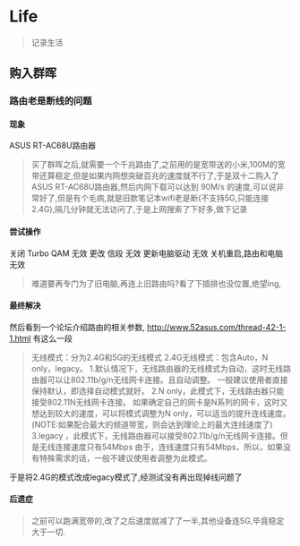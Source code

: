 # Life

> 记录生活

## 购入群晖


### 路由老是断线的问题

#### 现象

ASUS RT-AC68U路由器

> 买了群晖之后,就需要一个千兆路由了,之前用的是宽带送的小米,100M的宽带还算稳定,但是如果内网想突破百兆的速度就不行了,于是双十二购入了ASUS RT-AC68U路由器,然后内网下载可以达到 90M/s 的速度,可以说非常好了,但是有个毛病,就是旧款笔记本wifi老是断(不支持5G,只能连接2.4G),隔几分钟就无法访问了,于是上网搜索了下好多,做下记录

#### 尝试操作

关闭 Turbo QAM  无效
更改 信段 无效
更新电脑驱动 无效
关机重启,路由和电脑 无效

> 难道要再专门为了旧电脑,再连上旧路由吗?看了下插排也没位置,绝望ing,

#### 最终解决
然后看到一个论坛介绍路由的相关参数,
http://www.52asus.com/thread-42-1-1.html 有这么一段

> 无线模式：分为2.4G和5G的无线模式
2.4G无线模式：包含Auto，N only，legacy。
1.默认情况下，无线路由器的无线模式为自动，这时无线路由器可以让802.11b/g/n无线网卡连接。且自动调整。
一般建议使用者直接保持默认，即选择自动模式就好。
2.N only，此模式下，无线路由器只能接受802.11N无线网卡连接。
如果确定自己的网卡是N系列的网卡，这时又想达到较大的速度，可以将模式调整为N only，可以适当的提升连线速度。(NOTE:如果配合最大的频道带宽，则会达到理论上的最大连线速度了)
3.legacy ，此模式下，无线路由器可以接受802.11b/g/n无线网卡连接。但是无线连接速度只有54Mbps
由于，连线速度只有54Mbps，所以，如果没有特殊需求的话，一般不建议使用者调整为此模式。

于是将2.4G的模式改成legacy模式了,经测试没有再出现掉线问题了

#### 后遗症
> 之前可以跑满宽带的,改了之后速度就减了了一半,其他设备连5G,毕竟稳定大于一切.
